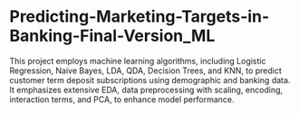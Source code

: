 # Predicting-Marketing-Targets-in-Banking-Final-Version_ML
This project employs machine learning algorithms, including Logistic Regression, Naive Bayes, LDA, QDA, Decision Trees, and KNN, to predict customer term deposit subscriptions using demographic and banking data. It emphasizes extensive EDA, data preprocessing with scaling, encoding, interaction terms, and PCA, to enhance model performance.
